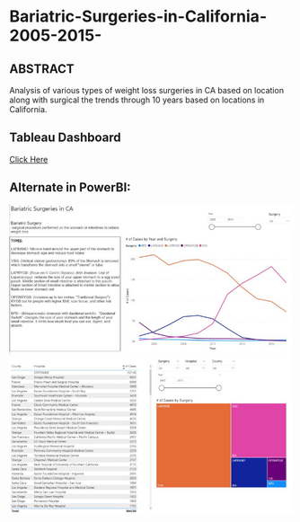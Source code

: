 # Bariatric-Surgeries-in-California-2005-2015-

## ABSTRACT

Analysis of various types of weight loss surgeries in CA based on location along with surgical the trends through 10 years based on locations in California.

## Tableau Dashboard 
<a href="https://public.tableau.com/app/profile/kishan.patel2847/viz/BariatricSurgeriesinCA2005-2015/Dashboard1">Click Here</a>
 
 
 ## Alternate in PowerBI:
 
<img src ="https://github.com/Kishp92/Bariatric-Surgeries-in-California-2005-2015-/blob/2896465028ff14a44c118e3cb4c2697388e1446e/Example%20in%20Power%20BI%20A.jpg" />
<img src ="https://github.com/Kishp92/Bariatric-Surgeries-in-California-2005-2015-/blob/3eda61836546d19ba1d9d1da46995fa435fe810d/Example%20in%20Power%20BI.jpg" />
